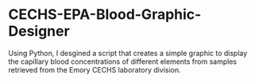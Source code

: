 # CECHS-EPA-Blood-Graphic-Designer
Using Python, I desgined a script that creates a simple graphic to display the capillary blood concentrations of different elements from samples retrieved from the Emory CECHS laboratory division.
